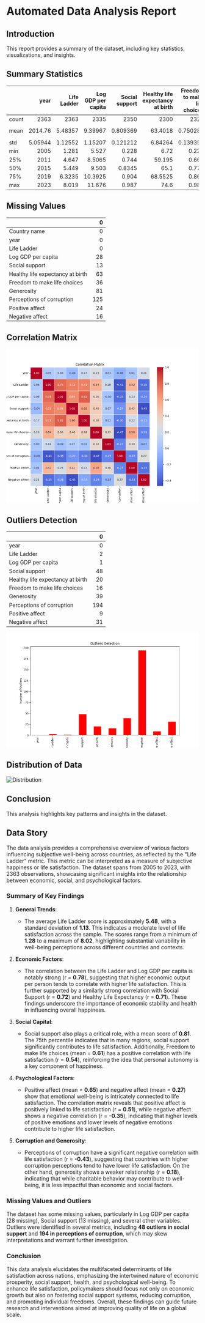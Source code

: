 # Automated Data Analysis Report

## Introduction
This report provides a summary of the dataset, including key statistics, visualizations, and insights.

## Summary Statistics
|       |       year |   Life Ladder |   Log GDP per capita |   Social support |   Healthy life expectancy at birth |   Freedom to make life choices |     Generosity |   Perceptions of corruption |   Positive affect |   Negative affect |
|:------|-----------:|--------------:|---------------------:|-----------------:|-----------------------------------:|-------------------------------:|---------------:|----------------------------:|------------------:|------------------:|
| count | 2363       |    2363       |           2335       |      2350        |                         2300       |                    2327        | 2282           |                 2238        |       2339        |      2347         |
| mean  | 2014.76    |       5.48357 |              9.39967 |         0.809369 |                           63.4018  |                       0.750282 |    9.77213e-05 |                    0.743971 |          0.651882 |         0.273151  |
| std   |    5.05944 |       1.12552 |              1.15207 |         0.121212 |                            6.84264 |                       0.139357 |    0.161388    |                    0.184865 |          0.10624  |         0.0871311 |
| min   | 2005       |       1.281   |              5.527   |         0.228    |                            6.72    |                       0.228    |   -0.34        |                    0.035    |          0.179    |         0.083     |
| 25%   | 2011       |       4.647   |              8.5065  |         0.744    |                           59.195   |                       0.661    |   -0.112       |                    0.687    |          0.572    |         0.209     |
| 50%   | 2015       |       5.449   |              9.503   |         0.8345   |                           65.1     |                       0.771    |   -0.022       |                    0.7985   |          0.663    |         0.262     |
| 75%   | 2019       |       6.3235  |             10.3925  |         0.904    |                           68.5525  |                       0.862    |    0.09375     |                    0.86775  |          0.737    |         0.326     |
| max   | 2023       |       8.019   |             11.676   |         0.987    |                           74.6     |                       0.985    |    0.7         |                    0.983    |          0.884    |         0.705     |

## Missing Values
|                                  |   0 |
|:---------------------------------|----:|
| Country name                     |   0 |
| year                             |   0 |
| Life Ladder                      |   0 |
| Log GDP per capita               |  28 |
| Social support                   |  13 |
| Healthy life expectancy at birth |  63 |
| Freedom to make life choices     |  36 |
| Generosity                       |  81 |
| Perceptions of corruption        | 125 |
| Positive affect                  |  24 |
| Negative affect                  |  16 |

## Correlation Matrix
![Correlation Matrix](correlation_matrix.png)

## Outliers Detection
|                                  |   0 |
|:---------------------------------|----:|
| year                             |   0 |
| Life Ladder                      |   2 |
| Log GDP per capita               |   1 |
| Social support                   |  48 |
| Healthy life expectancy at birth |  20 |
| Freedom to make life choices     |  16 |
| Generosity                       |  39 |
| Perceptions of corruption        | 194 |
| Positive affect                  |   9 |
| Negative affect                  |  31 |

![Outliers](outliers.png)

## Distribution of Data
![Distribution](distribution_.png)

## Conclusion
This analysis highlights key patterns and insights in the dataset.
## Data Story
The data analysis provides a comprehensive overview of various factors influencing subjective well-being across countries, as reflected by the "Life Ladder" metric. This metric can be interpreted as a measure of subjective happiness or life satisfaction. The dataset spans from 2005 to 2023, with 2363 observations, showcasing significant insights into the relationship between economic, social, and psychological factors.

### Summary of Key Findings

1. **General Trends**: 
   - The average Life Ladder score is approximately **5.48**, with a standard deviation of **1.13**. This indicates a moderate level of life satisfaction across the sample. The scores range from a minimum of **1.28** to a maximum of **8.02**, highlighting substantial variability in well-being perceptions across different countries and contexts.

2. **Economic Factors**: 
   - The correlation between the Life Ladder and Log GDP per capita is notably strong (r = **0.78**), suggesting that higher economic output per person tends to correlate with higher life satisfaction. This is further supported by a similarly strong correlation with Social Support (r = **0.72**) and Healthy Life Expectancy (r = **0.71**). These findings underscore the importance of economic stability and health in influencing overall happiness.

3. **Social Capital**: 
   - Social support also plays a critical role, with a mean score of **0.81**. The 75th percentile indicates that in many regions, social support significantly contributes to life satisfaction. Additionally, Freedom to make life choices (mean = **0.61**) has a positive correlation with life satisfaction (r = **0.54**), reinforcing the idea that personal autonomy is a key component of happiness.

4. **Psychological Factors**: 
   - Positive affect (mean = **0.65**) and negative affect (mean = **0.27**) show that emotional well-being is intricately connected to life satisfaction. The correlation matrix reveals that positive affect is positively linked to life satisfaction (r = **0.51**), while negative affect shows a negative correlation (r = **-0.35**), indicating that higher levels of positive emotions and lower levels of negative emotions contribute to higher life satisfaction.

5. **Corruption and Generosity**:
   - Perceptions of corruption have a significant negative correlation with life satisfaction (r = **-0.43**), suggesting that countries with higher corruption perceptions tend to have lower life satisfaction. On the other hand, generosity shows a weaker relationship (r = **0.18**), indicating that while charitable behavior may contribute to well-being, it is less impactful than economic and social factors.

### Missing Values and Outliers

The dataset has some missing values, particularly in Log GDP per capita (28 missing), Social support (13 missing), and several other variables. Outliers were identified in several metrics, including **48 outliers in social support** and **194 in perceptions of corruption**, which may skew interpretations and warrant further investigation.

### Conclusion

This data analysis elucidates the multifaceted determinants of life satisfaction across nations, emphasizing the intertwined nature of economic prosperity, social support, health, and psychological well-being. To enhance life satisfaction, policymakers should focus not only on economic growth but also on fostering social support systems, reducing corruption, and promoting individual freedoms. Overall, these findings can guide future research and interventions aimed at improving quality of life on a global scale.